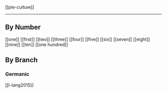 [[pie-culture]]

---

## By Number
[[one]] [[first]]
[[two]]
[[three]]
[[four]]
[[five]]
[[six]]
[[seven]]
[[eight]]
[[nine]]
[[ten]]
[[one hundred]]



## By Branch
### Germanic
[[l-tang2015]]